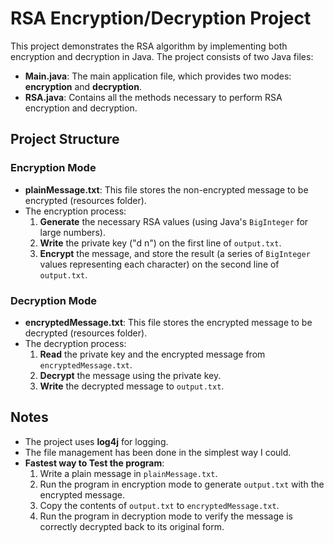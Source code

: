 # RSA Encryption/Decryption Project

This project demonstrates the RSA algorithm by implementing both encryption and decryption in Java. The project consists of two Java files:

- **Main.java**: The main application file, which provides two modes: **encryption** and **decryption**.
- **RSA.java**: Contains all the methods necessary to perform RSA encryption and decryption.

## Project Structure

### Encryption Mode
- **plainMessage.txt**: This file stores the non-encrypted message to be encrypted (resources folder).
- The encryption process:
  1. **Generate** the necessary RSA values (using Java's `BigInteger` for large numbers).
  2. **Write** the private key ("d n") on the first line of `output.txt`.
  3. **Encrypt** the message, and store the result (a series of `BigInteger` values representing each character) on the second line of `output.txt`.

### Decryption Mode
- **encryptedMessage.txt**: This file stores the encrypted message to be decrypted (resources folder).
- The decryption process:
  1. **Read** the private key and the encrypted message from `encryptedMessage.txt`.
  2. **Decrypt** the message using the private key.
  3. **Write** the decrypted message to `output.txt`.

## Notes
- The project uses **log4j** for logging.
- The file management has been done in the simplest way I could.
- **Fastest way to Test the program**:
  1. Write a plain message in `plainMessage.txt`.
  2. Run the program in encryption mode to generate `output.txt` with the encrypted message.
  3. Copy the contents of `output.txt` to `encryptedMessage.txt`.
  4. Run the program in decryption mode to verify the message is correctly decrypted back to its original form.
